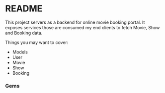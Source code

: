 # README

This project servers as a backend for online movie booking portal. It exposes services those are consumed my end clients to fetch Movie, Show and Booking data.

Things you may want to cover:

* Models
*  User
*  Movie
*  Show
*  Booking

### Gems
